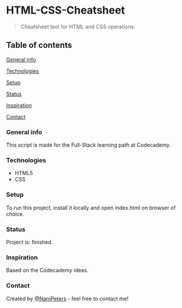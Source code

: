 # HTML-CSS-Cheatsheet

>Cheatsheet tool for HTML and CSS operations. 

## Table of contents
[General info](#General-info)

[Technologies](#Technologies)

[Setup](#Setup)

[Status](#Status)

[Inspiration](#Inspiration)

[Contact](#Contact)
### General info 

This script is made for the Full-Stack learning path at Codecademy.

### Technologies

- HTML5
- CSS
### Setup

To run this project, install it locally and open index.html on browser of choice.

### Status

Project is: finished.

### Inspiration

Based on the Codecademy ideas.

### Contact

Created by [@NaniPeters](https://www.github.com/NaniPeters) - feel free to contact me!

